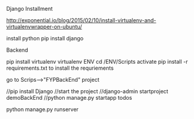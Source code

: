 Django Installment 

http://exponential.io/blog/2015/02/10/install-virtualenv-and-virtualenvwrapper-on-ubuntu/

install python
pip install django


Backend

pip install virtualenv
virtualenv ENV
cd /ENV/Scripts
activate
pip install -r requirements.txt to install the requriements

go to Scrips-->"FYPBackEnd" project

//pip install Django 
//start the project 
//django-admin startproject demoBackEnd
//python manage.py startapp todos 

python manage.py runserver
